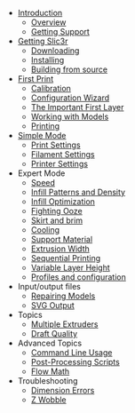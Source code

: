 <div id="manual-toc">

* [Introduction](/intro/overview)
    * [Overview](/intro/overview)
    * [Getting Support](/intro/getting-support)
* [Getting Slic3r](/getting-slic3r/getting-slic3r)
    * [Downloading](/getting-slic3r/getting-slic3r#downloading)
    * [Installing](/getting-slic3r/getting-slic3r#installing)
    * [Building from source](/getting-slic3r/getting-slic3r#building-from-source)
* [First Print](/first-print/calibration)
    * [Calibration](/first-print/calibration)
    * [Configuration Wizard](/first-print/configuration-wizard)
    * [The Important First Layer](/first-print/first-layer)
    * [Working with Models](/first-print/working-with-models)
    * [Printing](/first-print/printing)
* [Simple Mode](/simple-mode/simple-mode)
    * [Print Settings](/simple-mode/simple-mode#print-settings)
    * [Filament Settings](/simple-mode/simple-mode#filament-settings)
    * [Printer Settings](/simple-mode/simple-mode#printer-settings)
* Expert Mode
    * [Speed](/expert-mode/speed)
    * [Infill Patterns and Density](/expert-mode/infill)
    * [Infill Optimization](/expert-mode/infill-optimization)
    * [Fighting Ooze](/expert-mode/fighting-ooze)
    * [Skirt and brim](/expert-mode/skirt)
    * [Cooling](/expert-mode/cooling)
    * [Support Material](/expert-mode/support-material)
    * [Extrusion Width](/expert-mode/extrusion-width)
    * [Sequential Printing](/advanced/sequential-printing)
    * [Variable Layer Height](/expert-mode/variable-layer-height)
    * [Profiles and configuration](/configuration-organization/configuration-organization)
* Input/output files
    * [Repairing Models](/advanced/repairing-models)
    * [SVG Output](/advanced/svg-output)
* Topics
    * [Multiple Extruders](/expert-mode/multiple-extruders)
    * [Draft Quality](/topics/draft-quality)
* Advanced Topics
    * [Command Line Usage](/advanced/command-line)
    * [Post-Processing Scripts](/advanced/post-processing)
    * [Flow Math](/advanced/flow-math)
* Troubleshooting
    * [Dimension Errors](/troubleshooting/dimension-errors)
    * [Z Wobble](/troubleshooting/troubleshooting#z-wobble)
    
</div>
